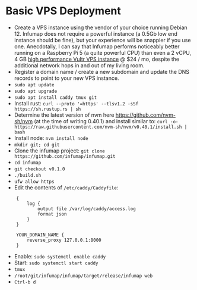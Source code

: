 # Basic VPS Deployment

- Create a VPS instance using the vendor of your choice running Debian 12. Infumap does not require a powerful instance (a 0.5Gb low end instance should be fine), but your experience will be snappier if you use one. Anecdotally, I can say that Infumap performs noticeably better running on a Raspberry Pi 5 (a quite powerful CPU) than even a 2 vCPU, 4 GB [high performance Vultr VPS instance](https://www.vultr.com/pricing/#cloud-compute) @ $24 / mo, despite the additional network hops in and out of my living room.
- Register a domain name / create a new subdomain and update the DNS records to point to your new VPS instance.
- `sudo apt update`
- `sudo apt upgrade`
- `sudo apt install caddy tmux git`
- Install rust: `curl --proto '=https' --tlsv1.2 -sSf https://sh.rustup.rs | sh`
- Determine the latest version of nvm here https://github.com/nvm-sh/nvm (at the time of writing 0.40.1) and install similar to: `curl -o- https://raw.githubusercontent.com/nvm-sh/nvm/v0.40.1/install.sh | bash`
- Install node: `nvm install node`
- `mkdir git; cd git`
- Clone the infumap project: `git clone https://github.com/infumap/infumap.git`
- `cd infumap`
- `git checkout v0.1.0`
- `./build.sh`
- `ufw allow https`
- Edit the contents of `/etc/caddy/Caddyfile`:

```
    {
        log {
            output file /var/log/caddy/access.log
            format json
        }
    }

    YOUR_DOMAIN_NAME {
        reverse_proxy 127.0.0.1:8000
    }
```

- Enable: `sudo systemctl enable caddy`
- Start: `sudo systemctl start caddy`
- `tmux`
- `/root/git/infumap/infumap/target/release/infumap web`
- `Ctrl-b d`
